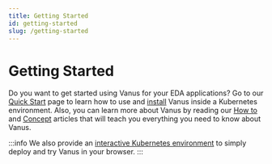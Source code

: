 ```yaml
---
title: Getting Started
id: getting-started
slug: /getting-started
---
```


# Getting Started

Do you want to get started using Vanus for your EDA applications? Go to our [Quick Start](./getting-started/quick-start.md)
page to learn how to use and [install](./getting-started/installation.md) Vanus inside a Kubernetes environment. Also, you can 
learn more about Vanus by reading our [How to](./how-to.md) and [Concept](./concepts.md) articles that will teach you 
everything you need to know about Vanus.

:::info
We also provide an [interactive Kubernetes environment](https://play.linkall.com) to simply deploy and try Vanus in your browser.
:::